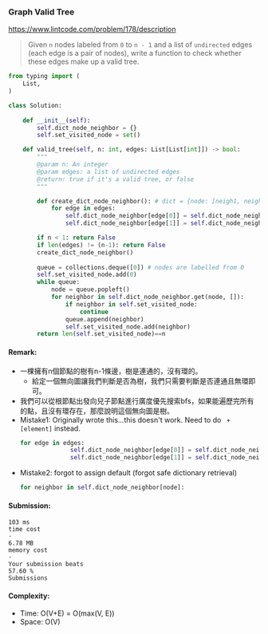 ### Graph Valid Tree
https://www.lintcode.com/problem/178/description
>Given `n` nodes labeled from `0` to `n - 1` and a list of `undirected` edges (each edge is a pair of nodes), write a function to check whether these edges make up a valid tree.
```python
from typing import (
    List,
)

class Solution:
    
    def __init__(self):
        self.dict_node_neighbor = {}
        self.set_visited_node = set()

    def valid_tree(self, n: int, edges: List[List[int]]) -> bool:
        """
        @param n: An integer
        @param edges: a list of undirected edges
        @return: true if it's a valid tree, or false
        """

        def create_dict_node_neighbor(): # dict = {node: [neigh1, neigh2, ...]}
            for edge in edges:
                self.dict_node_neighbor[edge[0]] = self.dict_node_neighbor.get(edge[0], []) + [edge[1]]
                self.dict_node_neighbor[edge[1]] = self.dict_node_neighbor.get(edge[1], []) + [edge[0]]

        if n < 1: return False
        if len(edges) != (n-1): return False
        create_dict_node_neighbor()
        
        queue = collections.deque([0]) # nodes are labelled from 0
        self.set_visited_node.add(0)
        while queue:
            node = queue.popleft()
            for neighbor in self.dict_node_neighbor.get(node, []):
                if neighbor in self.set_visited_node:
                    continue
                queue.append(neighbor)
                self.set_visited_node.add(neighbor)
        return len(self.set_visited_node)==n
```
#### Remark:
- 一棵擁有n個節點的樹有n-1條邊，樹是連通的，沒有環的。
  - 給定一個無向圖讓我們判斷是否為樹，我們只需要判斷是否連通且無環即可。
- 我們可以從根節點出發向兒子節點進行廣度優先搜索bfs，如果能遍歷完所有的點，且沒有環存在，那麼說明這個無向圖是樹。
- Mistake1: Originally wrote this...this doesn't work. Need to do ` + [element]` instead. 
  ```python
  for edge in edges:
                self.dict_node_neighbor[edge[0]] = self.dict_node_neighbor.get(edge[0], []).append(edge[1])
                self.dict_node_neighbor[edge[1]] = self.dict_node_neighbor.get(edge[1], []).append(edge[0])
  ```
- Mistake2: forgot to assign default (forgot safe dictionary retrieval)
  ```python
  for neighbor in self.dict_node_neighbor[node]:
  ```
#### Submission:
```
103 ms
time cost
·
6.78 MB
memory cost
·
Your submission beats
57.60 %
Submissions
```
#### Complexity:
- Time: O(V+E) = O(max(V, E))
- Space: O(V)
